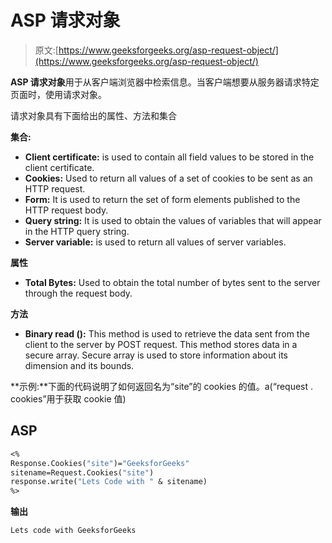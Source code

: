 # ASP 请求对象

> 原文:[https://www.geeksforgeeks.org/asp-request-object/](https://www.geeksforgeeks.org/asp-request-object/)

**ASP 请求对象**用于从客户端浏览器中检索信息。当客户端想要从服务器请求特定页面时，使用请求对象。

请求对象具有下面给出的属性、方法和集合

**集合:**

*   **Client certificate:** is used to contain all field values to be stored in the client certificate.
*   **Cookies:** Used to return all values of a set of cookies to be sent as an HTTP request.
*   **Form:** It is used to return the set of form elements published to the HTTP request body.
*   **Query string:** It is used to obtain the values of variables that will appear in the HTTP query string.
*   **Server variable:** is used to return all values of server variables.

**属性**

*   **Total Bytes:** Used to obtain the total number of bytes sent to the server through the request body.

**方法**

*   **Binary read ():** This method is used to retrieve the data sent from the client to the server by POST request. This method stores data in a secure array. Secure array is used to store information about its dimension and its bounds.

**示例:**下面的代码说明了如何返回名为“site”的 cookies 的值。a(“request . cookies”用于获取 cookie 值)

## ASP

```vb
<%
Response.Cookies("site")="GeeksforGeeks"
sitename=Request.Cookies("site")
response.write("Lets Code with " & sitename)
%>
```

**输出**

```vb
Lets code with GeeksforGeeks
```